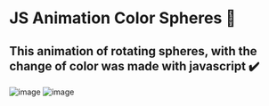 # JS Animation Color Spheres 🌌
## This animation of rotating spheres, with the change of color was made with javascript ✔️
![image](https://user-images.githubusercontent.com/94203956/162448525-422b25e5-4e20-4922-8d68-15e2f70f07bd.png)
![image](https://user-images.githubusercontent.com/94203956/162448719-7495bfc9-088a-422d-9677-5d2fe8ffe79f.png)
